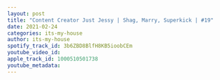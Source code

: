```yaml
---
layout: post
title: "Content Creator Just Jessy | Shag, Marry, Superkick | #19"
date: 2021-02-24
categories: its-my-house
author: its-my-house
spotify_track_id: 3b6ZBD8BlfH8KB5ioobCEm
youtube_video_id: 
apple_track_id: 1000510501738
youtube_metadata: 
---
```

